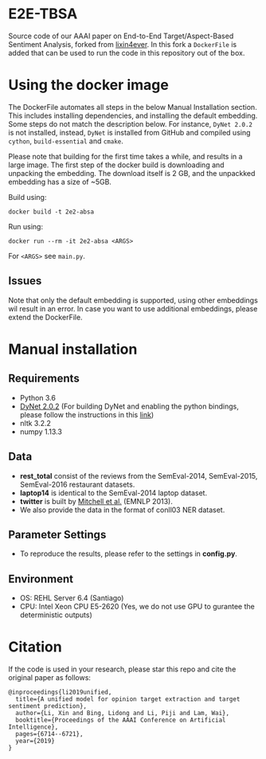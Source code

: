 # E2E-TBSA
Source code of our AAAI paper on End-to-End Target/Aspect-Based Sentiment Analysis, forked
from [lixin4ever](https://github.com/lixin4ever/E2E-TBSA). In this fork a `DockerFile` is 
added that can be used to run the code in this repository out of the box. 

# Using the docker image

The DockerFile automates all steps in the below Manual Installation section. This includes
installing dependencies, and installing the default embedding. Some steps do not match
the description below. For instance, `DyNet 2.0.2` is not installed, instead, `DyNet` is 
installed from GitHub and compiled using `cython`, `build-essential` and `cmake`.

Please note that building for the first time takes a while, and results in a large image.
The first step of the docker build is downloading and unpacking the embedding. The
download itself is 2 GB, and the unpackked embedding has a size of ~5GB. 

Build using:

```
docker build -t 2e2-absa
```

Run using: 
```
docker run --rm -it 2e2-absa <ARGS>
```

For `<ARGS>` see `main.py`.

## Issues

Note that only the default embedding is supported, using other embeddings wil result in
an error. In case you want to use additional embeddings, please extend the DockerFile. 

# Manual installation

## Requirements
* Python 3.6
* [DyNet 2.0.2](https://github.com/clab/dynet) (For building DyNet and enabling the python bindings, please follow the instructions in this [link](http://dynet.readthedocs.io/en/latest/python.html#manual-installation))
* nltk 3.2.2
* numpy 1.13.3

## Data
* **rest_total** consist of the reviews from the SemEval-2014, SemEval-2015, SemEval-2016 restaurant datasets.
* **laptop14** is identical to the SemEval-2014 laptop dataset.
* **twitter** is built by [Mitchell et al.](https://www.aclweb.org/anthology/D13-1171) (EMNLP 2013). 
* We also provide the data in the format of conll03 NER dataset.

## Parameter Settings
* To reproduce the results, please refer to the settings in **config.py**.

## Environment
* OS: REHL Server 6.4 (Santiago)
* CPU: Intel Xeon CPU E5-2620 (Yes, we do not use GPU to gurantee the deterministic outputs)

# Citation
If the code is used in your research, please star this repo and cite the original paper as follows:
```
@inproceedings{li2019unified,
  title={A unified model for opinion target extraction and target sentiment prediction},
  author={Li, Xin and Bing, Lidong and Li, Piji and Lam, Wai},
  booktitle={Proceedings of the AAAI Conference on Artificial Intelligence},
  pages={6714--6721},
  year={2019}
}
```


